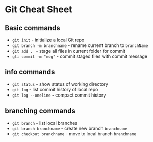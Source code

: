 # Git Cheat Sheet

## Basic commands
* `git init` - initialize a local Git repo
* `git branch -m branchname` - rename current branch to `branchName`
* `git add . ` -  stage all files in current folder for commit
* `gti commit -m "msg"` - commit staged files with commit message

## info commands
* `git status` - show status of working directory
* `git log` - list commit history of local repo
* `git log --oneline` -  compact commit history

## branching commands
* `git branch` - list local branches
* `git branch branchname` - create new branch `branchname`
* `git checkout branchname` - move to local branch `branchname`